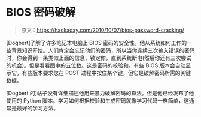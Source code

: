 # BIOS 密码破解

> 原文：<https://hackaday.com/2010/10/07/bios-password-cracking/>

[Dogbert]了解了许多笔记本电脑上 BIOS 密码的安全性。他从系统如何工作的一些背景知识开始。人们肯定会忘记他们的密码，所以当你连续三次输入错误的密码时，你会得到一条类似上面的信息，锁定你，直到系统断电(然后你还有三次尝试的机会)。但是看看图中的五位数。这是密码的校验和。有些 BIOS 版本会自动显示它，有些版本要求您在 POST 过程中按住某个键，但它是破解密码所需的关键数据。

[Dogbert 的]帖子没有详细描述他用来暴力破解密码的算法。但是他已经发布了他使用的 Python 脚本。学习如何根据校验和生成密码就像学习代码一样简单，这通常是最好的学习方法。